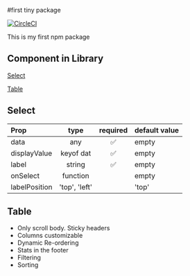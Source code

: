 #first tiny package

[![CircleCI](https://dl.circleci.com/status-badge/img/circleci/JJpovTbanmWMdSwAsDwWPe/EivDNwEq8NHNM5GUNUftRC/tree/master.svg?style=svg)](https://dl.circleci.com/status-badge/redirect/circleci/JJpovTbanmWMdSwAsDwWPe/EivDNwEq8NHNM5GUNUftRC/tree/master)

This is my first npm package

## Component in Library
[Select](#select)

[Table](#table)

## Select
| Prop | type | required | default value |
|:----- | :-----: | :-----: | :----- |
| data | any | ✅ | empty |
| displayValue | keyof dat | ✅ | empty |
| label | string | ✅ | empty |
| onSelect | function | | empty |
| labelPosition | 'top', 'left' | | 'top' |

## Table 
- Only scroll body. Sticky headers
- Columns customizable
- Dynamic Re-ordering
- Stats in the footer
- Filtering
- Sorting
